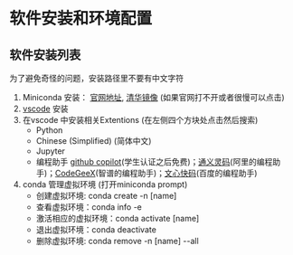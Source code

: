 
# 软件安装和环境配置

## 软件安装列表
为了避免奇怪的问题，安装路径里不要有中文字符
1. Miniconda 安装： [官网地址](https://docs.anaconda.com/miniconda/), [清华镜像](https://mirrors.tuna.tsinghua.edu.cn/anaconda/miniconda/?C=M&O=A) (如果官网打不开或者很慢可以点击)
2. [vscode](https://code.visualstudio.com/download) 安装
3. 在vscode 中安装相关Extentions (在左侧四个方块处点击然后搜索)
   - Python
   - Chinese (Simplified) (简体中文)
   - Jupyter
   - 编程助手 [github copilot](https://github.com/features/copilot)(学生认证之后免费)；[通义灵码](https://tongyi.aliyun.com/lingma)(阿里的编程助手)；[CodeGeeX](https://marketplace.visualstudio.com/items?itemName=aminer.codegeex)(智谱的编程助手)；[文心快码](https://comate.baidu.com/zh?inviteCode=i1573l5q)(百度的编程助手)
4. conda 管理虚拟环境 (打开miniconda prompt)
     - 创建虚拟环境: conda create -n [name]
     - 查看虚拟环境：conda info -e
     - 激活相应的虚拟环境：conda activate [name]
     - 退出虚拟环境：conda deactivate
     - 删除虚拟环境: conda remove -n [name] --all 